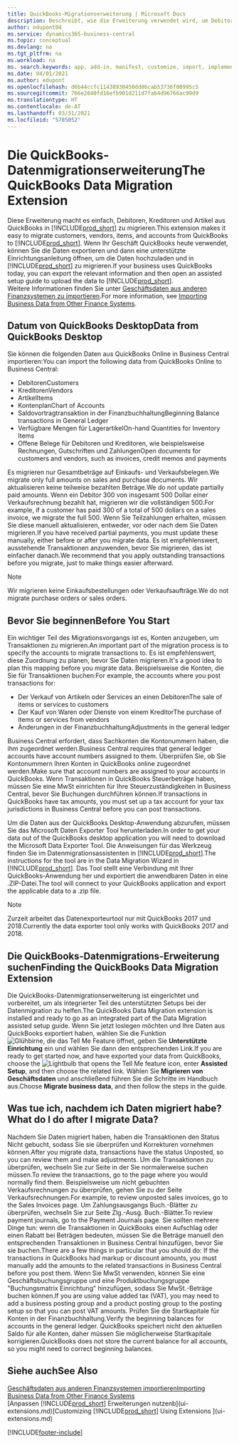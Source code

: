 ```yaml
---
title: QuickBooks-Migrationserweiterung | Microsoft Docs
description: Beschreibt, wie die Erweiterung verwendet wird, um Debitoren, Kreditoren, Artikel und Konten aus QuickBooks Desktop zu Business Central zu importieren.
author: edupont04
ms.service: dynamics365-business-central
ms.topic: conceptual
ms.devlang: na
ms.tgt_pltfrm: na
ms.workload: na
ms. search.keywords: app, add-in, manifest, customize, import, implement
ms.date: 04/01/2021
ms.author: edupont
ms.openlocfilehash: d6b44ccfc11438930450dd86cab53736f00995c5
ms.sourcegitcommit: 766e2840fd16efb901d211d7fa64d96766ac99d9
ms.translationtype: HT
ms.contentlocale: de-AT
ms.lasthandoff: 03/31/2021
ms.locfileid: "5785052"
---
```

# <a name="the-quickbooks-data-migration-extension"></a><span data-ttu-id="92183-103">Die QuickBooks-Datenmigrationserweiterung</span><span class="sxs-lookup"><span data-stu-id="92183-103">The QuickBooks Data Migration Extension</span></span>

<span data-ttu-id="92183-104">Diese Erweiterung macht es einfach, Debitoren, Kreditoren und Artikel aus QuickBooks in [!INCLUDE[prod_short](includes/prod_short.md)] zu migrieren.</span><span class="sxs-lookup"><span data-stu-id="92183-104">This extension makes it easy to migrate customers, vendors, items, and accounts from QuickBooks to [!INCLUDE[prod_short](includes/prod_short.md)].</span></span> <span data-ttu-id="92183-105">Wenn Ihr Geschäft QuickBooks heute verwendet, können Sie die Daten exportieren und dann eine unterstützte Einrichtungsanleitung öffnen, um die Daten hochzuladen und in [!INCLUDE[prod_short](includes/prod_short.md)] zu migrieren.</span><span class="sxs-lookup"><span data-stu-id="92183-105">If your business uses QuickBooks today, you can export the relevant information and then open an assisted setup guide to upload the data to [!INCLUDE[prod_short](includes/prod_short.md)].</span></span>  
<span data-ttu-id="92183-106">Weitere Informationen finden Sie unter [Geschäftsdaten aus anderen Finanzsystemen zu importieren](across-import-data-configuration-packages.md).</span><span class="sxs-lookup"><span data-stu-id="92183-106">For more information, see [Importing Business Data from Other Finance Systems](across-import-data-configuration-packages.md).</span></span>

## <a name="data-from-quickbooks-desktop"></a><span data-ttu-id="92183-107">Datum von QuickBooks Desktop</span><span class="sxs-lookup"><span data-stu-id="92183-107">Data from QuickBooks Desktop</span></span>

<span data-ttu-id="92183-108">Sie können die folgenden Daten aus QuickBooks Online in Business Central importieren:</span><span class="sxs-lookup"><span data-stu-id="92183-108">You can import the following data from QuickBooks Online to Business Central:</span></span>

- <span data-ttu-id="92183-109">Debitoren</span><span class="sxs-lookup"><span data-stu-id="92183-109">Customers</span></span>  
- <span data-ttu-id="92183-110">Kreditoren</span><span class="sxs-lookup"><span data-stu-id="92183-110">Vendors</span></span>  
- <span data-ttu-id="92183-111">Artikel</span><span class="sxs-lookup"><span data-stu-id="92183-111">Items</span></span>  
- <span data-ttu-id="92183-112">Kontenplan</span><span class="sxs-lookup"><span data-stu-id="92183-112">Chart of Accounts</span></span>  
- <span data-ttu-id="92183-113">Saldovortragtransaktion in der Finanzbuchhaltung</span><span class="sxs-lookup"><span data-stu-id="92183-113">Beginning Balance transactions in General Ledger</span></span>  
- <span data-ttu-id="92183-114">Verfügbare Mengen für Lagerartikel</span><span class="sxs-lookup"><span data-stu-id="92183-114">On-hand Quantities for Inventory Items</span></span>  
- <span data-ttu-id="92183-115">Offene Belege für Debitoren und Kreditoren, wie beispielsweise Rechnungen, Gutschriften und Zahlungen</span><span class="sxs-lookup"><span data-stu-id="92183-115">Open documents for customers and vendors, such as invoices, credit memos and payments</span></span>  

<span data-ttu-id="92183-116">Es migrieren nur Gesamtbeträge auf Einkaufs- und Verkaufsbelegen.</span><span class="sxs-lookup"><span data-stu-id="92183-116">We migrate only full amounts on sales and purchase documents.</span></span> <span data-ttu-id="92183-117">Wir aktualisieren keine teilweise bezahlten Beträge.</span><span class="sxs-lookup"><span data-stu-id="92183-117">We do not update partially paid amounts.</span></span> <span data-ttu-id="92183-118">Wenn ein Debitor 300 von insgesamt 500 Dollar einer Verkaufsrechnung bezahlt hat, migrieren wir die vollständigen 500.</span><span class="sxs-lookup"><span data-stu-id="92183-118">For example, if a customer has paid 300 of a total of 500 dollars on a sales invoice, we migrate the full 500.</span></span> <span data-ttu-id="92183-119">Wenn Sie Teilzahlungen erhalten, müssen Sie diese manuell aktualisieren, entweder, vor oder nach dem Sie Daten migrieren.</span><span class="sxs-lookup"><span data-stu-id="92183-119">If you have received partial payments, you must update these manually, either before or after you migrate data.</span></span> <span data-ttu-id="92183-120">Es ist empfehlenswert, ausstehende Transaktionen anzuwenden, bevor Sie migrieren, das ist einfacher danach.</span><span class="sxs-lookup"><span data-stu-id="92183-120">We recommend that you apply outstanding transactions before you migrate, just to make things easier afterward.</span></span>

> [!NOTE]
> <span data-ttu-id="92183-121">Wir migrieren keine Einkaufsbestellungen oder Verkaufsaufträge.</span><span class="sxs-lookup"><span data-stu-id="92183-121">We do not migrate purchase orders or sales orders.</span></span>

## <a name="before-you-start"></a><span data-ttu-id="92183-122">Bevor Sie beginnen</span><span class="sxs-lookup"><span data-stu-id="92183-122">Before You Start</span></span>

<span data-ttu-id="92183-123">Ein wichtiger Teil des Migrationsvorgangs ist es, Konten anzugeben, um Transaktionen zu migrieren.</span><span class="sxs-lookup"><span data-stu-id="92183-123">An important part of the migration process is to specify the accounts to migrate transactions to.</span></span> <span data-ttu-id="92183-124">Es ist empfehlenswert, diese Zuordnung zu planen, bevor Sie Daten migrieren.</span><span class="sxs-lookup"><span data-stu-id="92183-124">It's a good idea to plan this mapping before you migrate data.</span></span> <span data-ttu-id="92183-125">Beispielsweise die Konten, die Sie für Transaktionen buchen:</span><span class="sxs-lookup"><span data-stu-id="92183-125">For example, the accounts where you post transactions for:</span></span>

- <span data-ttu-id="92183-126">Der Verkauf von Artikeln oder Services an einen Debitoren</span><span class="sxs-lookup"><span data-stu-id="92183-126">The sale of items or services to customers</span></span>  
- <span data-ttu-id="92183-127">Der Kauf von Waren oder Dienste von einem Kreditor</span><span class="sxs-lookup"><span data-stu-id="92183-127">The purchase of items or services from vendors</span></span>  
- <span data-ttu-id="92183-128">Änderungen in der Finanzbuchhaltung</span><span class="sxs-lookup"><span data-stu-id="92183-128">Adjustments in the general ledger</span></span>  

<span data-ttu-id="92183-129">Business Central erfordert, dass Sachkonten die Kontonummern haben, die ihm zugeordnet werden.</span><span class="sxs-lookup"><span data-stu-id="92183-129">Business Central requires that general ledger accounts have account numbers assigned to them.</span></span> <span data-ttu-id="92183-130">Überprüfen Sie, ob Sie Kontonummern Ihren Konten in QuickBooks online zugeordnet werden.</span><span class="sxs-lookup"><span data-stu-id="92183-130">Make sure that account numbers are assigned to your accounts in QuickBooks.</span></span>
<span data-ttu-id="92183-131">Wenn Transaktionen in QuickBooks Steuerbeträge haben, müssen Sie eine MwSt einrichten für Ihre Steuerzuständigkeiten in Business Central, bevor Sie Buchungen durchführen können.</span><span class="sxs-lookup"><span data-stu-id="92183-131">If transactions in QuickBooks have tax amounts, you must set up a tax account for your tax jurisdictions in Business Central before you can post transactions.</span></span>

<span data-ttu-id="92183-132">Um die Daten aus der QuickBooks Desktop-Anwendung abzurufen, müssen Sie das Microsoft Daten Exporter Tool herunterladen.</span><span class="sxs-lookup"><span data-stu-id="92183-132">In order to get your data out of the QuickBooks desktop application you will need to download the Microsoft Data Exporter Tool.</span></span>  <span data-ttu-id="92183-133">Die Anweisungen für das Werkzeug finden Sie im Datenmigrationsassistenten in [!INCLUDE[prod_short](includes/prod_short.md)].</span><span class="sxs-lookup"><span data-stu-id="92183-133">The instructions for the tool are in the Data Migration Wizard in [!INCLUDE[prod_short](includes/prod_short.md)].</span></span> <span data-ttu-id="92183-134">Das Tool stellt eine Verbindung mit Ihrer QuickBooks-Anwendung her und exportiert die anwendbaren Daten in eine .ZIP-Datei.</span><span class="sxs-lookup"><span data-stu-id="92183-134">The tool will connect to your QuickBooks application and export the applicable data to a .zip file.</span></span>  

> [!NOTE]
> <span data-ttu-id="92183-135">Zurzeit arbeitet das Datenexporteurtool nur mit QuickBooks 2017 und 2018.</span><span class="sxs-lookup"><span data-stu-id="92183-135">Currently the data exporter tool only works with QuickBooks 2017 and 2018.</span></span>

## <a name="finding-the-quickbooks-data-migration-extension"></a><span data-ttu-id="92183-136">Die QuickBooks-Datenmigrations-Erweiterung suchen</span><span class="sxs-lookup"><span data-stu-id="92183-136">Finding the QuickBooks Data Migration Extension</span></span>

<span data-ttu-id="92183-137">Die QuickBooks-Datenmigrationserweiterung ist eingerichtet und vorbereitet, um als integrierter Teil des unterstützten Setups bei der Datenmigration zu helfen.</span><span class="sxs-lookup"><span data-stu-id="92183-137">The QuickBooks Data Migration extension is installed and ready to go as an integrated part of the Data Migration assisted setup guide.</span></span> <span data-ttu-id="92183-138">Wenn Sie jetzt loslegen möchten und Ihre Daten aus QuickBooks exportiert haben, wählen Sie die Funktion ![Glühbirne, die das Tell Me Feature](media/ui-search/search_small.png "Tell Me-Funktion") öffnet, geben Sie **Unterstützte Einrichtung** ein und wählen Sie dann den entsprechenden Link.</span><span class="sxs-lookup"><span data-stu-id="92183-138">If you are ready to get started now, and have exported your data from QuickBooks, choose the ![Lightbulb that opens the Tell Me feature](media/ui-search/search_small.png "Tell me what you want to do") icon, enter **Assisted Setup**, and then choose the related link.</span></span> <span data-ttu-id="92183-139">Wählen Sie **Migrieren von Geschäftsdaten** und anschließend führen Sie die Schritte im Handbuch aus.</span><span class="sxs-lookup"><span data-stu-id="92183-139">Choose **Migrate business data**, and then follow the steps in the guide.</span></span>  

## <a name="what-do-i-do-after-i-migrate-data"></a><span data-ttu-id="92183-140">Was tue ich, nachdem ich Daten migriert habe?</span><span class="sxs-lookup"><span data-stu-id="92183-140">What do I do after I migrate Data?</span></span>

<span data-ttu-id="92183-141">Nachdem Sie Daten migriert haben, haben die Transaktionen den Status Nicht gebucht, sodass Sie sie überprüfen und Korrekturen vornehmen können.</span><span class="sxs-lookup"><span data-stu-id="92183-141">After you migrate data, transactions have the status Unposted, so you can review them and make adjustments.</span></span> <span data-ttu-id="92183-142">Um die Transaktionen zu überprüfen, wechseln Sie zur Seite in der Sie normalerweise suchen müssen.</span><span class="sxs-lookup"><span data-stu-id="92183-142">To review the transactions, go to the page where you would normally find them.</span></span> <span data-ttu-id="92183-143">Beispielsweise um nicht gebuchten Verkaufsrechnungen zu überprüfen, gehen Sie zu der Seite Verkaufsrechnungen.</span><span class="sxs-lookup"><span data-stu-id="92183-143">For example, to review unposted sales invoices, go to the Sales Invoices page.</span></span> <span data-ttu-id="92183-144">Um Zahlungsausgangs Buch.-Blätter zu überprüfen, wechseln Sie zur Seite Zlg.-Ausg. Buch.-Blätter.</span><span class="sxs-lookup"><span data-stu-id="92183-144">To review payment journals, go to the Payment Journals page.</span></span>
<span data-ttu-id="92183-145">Sie sollten mehrere Dinge tun: wenn die Transaktionen in QuickBooks einen Aufschlag oder einen Rabatt bei Beträgen bedeuten, müssen Sie die Beträge manuell den entsprechenden Transaktionen in Business Central hinzufügen, bevor Sie sie buchen.</span><span class="sxs-lookup"><span data-stu-id="92183-145">There are a few things in particular that you should do: If the transactions in QuickBooks had markup or discount amounts, you must manually add the amounts to the related transactions in Business Central before you post them.</span></span>
<span data-ttu-id="92183-146">Wenn Sie MwSt verwenden, können Sie eine Geschäftsbuchungsgruppe und eine Produktbuchungsgruppe "Buchungsmatrix Einrichtung" hinzufügen, sodass Sie MwSt.-Beträge buchen können.</span><span class="sxs-lookup"><span data-stu-id="92183-146">If you are using value added tax (VAT), you may need to add a business posting group and a product posting group to the posting setup so that you can post VAT amounts.</span></span>
<span data-ttu-id="92183-147">Prüfen Sie die Startkapitale für Konten in der Finanzbuchhaltung.</span><span class="sxs-lookup"><span data-stu-id="92183-147">Verify the beginning balances for accounts in the general ledger.</span></span> <span data-ttu-id="92183-148">QuickBooks speichert nicht den aktuellen Saldo für alle Konten, daher müssen Sie möglicherweise Startkapitale korrigieren.</span><span class="sxs-lookup"><span data-stu-id="92183-148">QuickBooks does not store the current balance for all accounts, so you might need to correct beginning balances.</span></span>

## <a name="see-also"></a><span data-ttu-id="92183-149">Siehe auch</span><span class="sxs-lookup"><span data-stu-id="92183-149">See Also</span></span>

[<span data-ttu-id="92183-150">Geschäftsdaten aus anderen Finanzsystemen importieren</span><span class="sxs-lookup"><span data-stu-id="92183-150">Importing Business Data from Other Finance Systems</span></span>](across-import-data-configuration-packages.md)  
<span data-ttu-id="92183-151">[Anpassen [!INCLUDE[prod_short](includes/prod_short.md)] Erweiterungen nutzenb](ui-extensions.md)</span><span class="sxs-lookup"><span data-stu-id="92183-151">[Customizing [!INCLUDE[prod_short](includes/prod_short.md)] Using Extensions ](ui-extensions.md)</span></span>  


[!INCLUDE[footer-include](includes/footer-banner.md)]